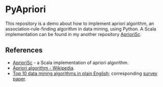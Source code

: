 # PyApriori
This repository is a demo about how to implement apriori algorithm, an association-rule-finding algorithm in
data mining, using Python. A Scala implementation can be found in my another repository
[AprioriSc](https://github.com/stephenhky/AprioriSc).

## References
* [AprioriSc](https://github.com/stephenhky/AprioriSc) - a Scala implementation of apriori algorithm.
* [Apriori algorithm - Wikipedia](https://en.wikipedia.org/wiki/Apriori_algorithm).
* [Top 10 data mining algorithms in plain English](https://rayli.net/blog/data/top-10-data-mining-algorithms-in-plain-english/);
corresponding [survey paper](http://www.cs.uvm.edu/~icdm/algorithms/10Algorithms-08.pdf).
